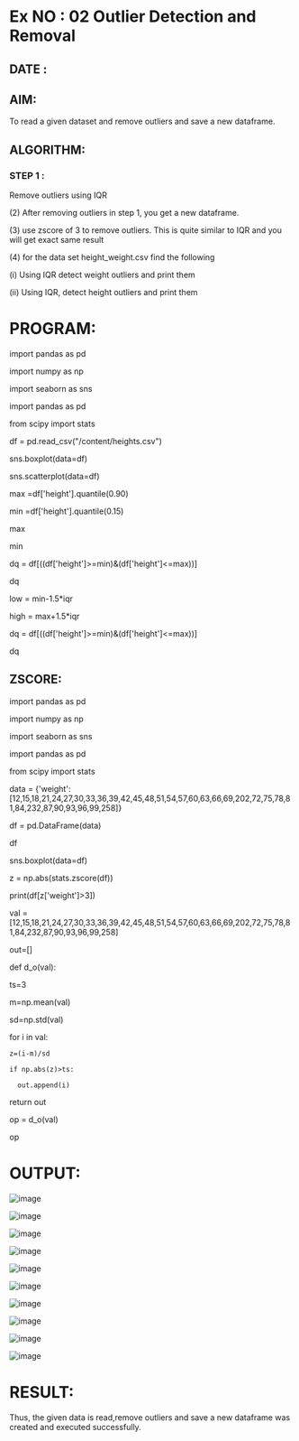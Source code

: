 # Ex NO : 02 Outlier Detection and Removal

## DATE : 

## AIM:
To read a given dataset and remove outliers and save a new dataframe.

## ALGORITHM:
### STEP 1 :
Remove outliers using IQR

(2) After removing outliers in step 1, you get a new dataframe.

(3) use zscore of 3 to remove outliers. This is quite similar to IQR and you will get exact same result

(4) for the data set height_weight.csv find the following

(i) Using IQR detect weight outliers and print them

(ii) Using IQR, detect height outliers and print them

# PROGRAM:
import pandas as pd

import numpy as np

import seaborn as sns

import pandas as pd

from scipy import stats

df = pd.read_csv("/content/heights.csv")

sns.boxplot(data=df)

sns.scatterplot(data=df)

max =df['height'].quantile(0.90)

min =df['height'].quantile(0.15)

max

min

dq = df[((df['height']>=min)&(df['height']<=max))]

dq

low = min-1.5*iqr

high = max+1.5*iqr

dq = df[((df['height']>=min)&(df['height']<=max))]

dq

## ZSCORE:

import pandas as pd

import numpy as np

import seaborn as sns

import pandas as pd

from scipy import stats

data = {'weight':[12,15,18,21,24,27,30,33,36,39,42,45,48,51,54,57,60,63,66,69,202,72,75,78,81,84,232,87,90,93,96,99,258]}

df = pd.DataFrame(data)

df

sns.boxplot(data=df)

z = np.abs(stats.zscore(df))

print(df[z['weight']>3])

val = [12,15,18,21,24,27,30,33,36,39,42,45,48,51,54,57,60,63,66,69,202,72,75,78,81,84,232,87,90,93,96,99,258]

out=[]

def d_o(val):

  ts=3
  
  m=np.mean(val)
  
  sd=np.std(val)
  
  for i in val:
  
    z=(i-m)/sd
    
    if np.abs(z)>ts:
    
      out.append(i)
      
  return out

  op = d_o(val)

  op

  # OUTPUT:

  ![image](https://github.com/Yugendaran/ODD2023---Datascience---Ex-02/assets/128135616/ce20a1d1-83d7-4ba9-ba68-d1b6a6a9fc74)

  ![image](https://github.com/Yugendaran/ODD2023---Datascience---Ex-02/assets/128135616/d99857a5-ba5d-4205-b136-fe5db64f82e4)

  ![image](https://github.com/Yugendaran/ODD2023---Datascience---Ex-02/assets/128135616/3575c862-ddc9-4676-bc2a-eb0b028c0335)

  ![image](https://github.com/Yugendaran/ODD2023---Datascience---Ex-02/assets/128135616/77c62ada-fc65-4dd1-bf90-6fb4fad91bd0)

  ![image](https://github.com/Yugendaran/ODD2023---Datascience---Ex-02/assets/128135616/1baf73cc-50a3-4b5c-9811-68c7a104cc09)

  ![image](https://github.com/Yugendaran/ODD2023---Datascience---Ex-02/assets/128135616/2d457791-498c-43e7-920f-2e9d9027cdc2)

  ![image](https://github.com/Yugendaran/ODD2023---Datascience---Ex-02/assets/128135616/188ebebc-0dcf-443e-afbd-15986f2b10a4)

  ![image](https://github.com/Yugendaran/ODD2023---Datascience---Ex-02/assets/128135616/5d623ceb-b7ea-4993-bd0f-626bc7e4bc72)

  ![image](https://github.com/Yugendaran/ODD2023---Datascience---Ex-02/assets/128135616/849cecb5-3c55-48bf-999f-8dbc43f85049)

  ![image](https://github.com/Yugendaran/ODD2023---Datascience---Ex-02/assets/128135616/bb55307b-ca2e-447a-9cba-f1a18fcf8066)


  # RESULT:
  Thus, the given data is read,remove outliers and save a new dataframe was created and executed successfully.










